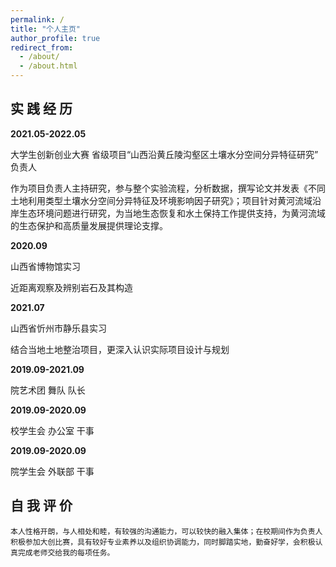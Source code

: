 ```yaml
---
permalink: /
title: "个人主页"
author_profile: true
redirect_from: 
  - /about/
  - /about.html
---
```


## 实 践 经 历
**2021.05-2022.05**

大学生创新创业大赛  省级项目“山西沿黄丘陵沟壑区土壤水分空间分异特征研究”   负责人   

作为项目负责人主持研究，参与整个实验流程，分析数据，撰写论文并发表《不同土地利用类型土壤水分空间分异特征及环境影响因子研究》；项目针对黄河流域沿岸生态环境问题进行研究，为当地生态恢复和水土保持工作提供支持，为黄河流域的生态保护和高质量发展提供理论支撑。

**2020.09**

山西省博物馆实习 

近距离观察及辨别岩石及其构造

**2021.07**

山西省忻州市静乐县实习 

结合当地土地整治项目，更深入认识实际项目设计与规划

**2019.09-2021.09**

院艺术团 舞队 队长 

**2019.09-2020.09**

校学生会 办公室 干事 

**2019.09-2020.09**

院学生会 外联部 干事 

## 自 我 评 价

    本人性格开朗，与人相处和睦，有较强的沟通能力，可以较快的融入集体；在校期间作为负责人积极参加大创比赛，具有较好专业素养以及组织协调能力，同时脚踏实地，勤奋好学，会积极认真完成老师交给我的每项任务。
